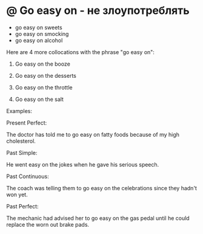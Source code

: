 # @ Go easy on - не злоупотреблять

- go easy on sweets
- go easy on smocking
- go easy on alcohol

Here are 4 more collocations with the phrase "go easy on":

1. Go easy on the booze

2. Go easy on the desserts

3. Go easy on the throttle

4. Go easy on the salt

Examples:

Present Perfect:

The doctor has told me to go easy on fatty foods because of my high cholesterol.

Past Simple:

He went easy on the jokes when he gave his serious speech.

Past Continuous:

The coach was telling them to go easy on the celebrations since they hadn't won yet.

Past Perfect:

The mechanic had advised her to go easy on the gas pedal until he could replace the worn out brake pads.
